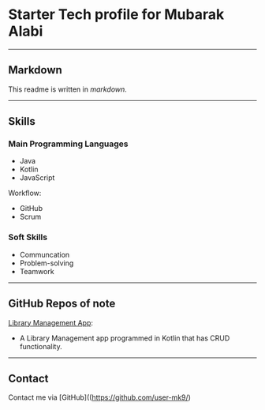 # Starter Tech profile for Mubarak Alabi

---

## Markdown

This readme is written in *markdown*.

---

## Skills

### Main Programming Languages

- Java
- Kotlin
- JavaScript

Workflow:

- GitHub 
- Scrum

### Soft Skills

- Communcation
- Problem-solving
- Teamwork

---

## GitHub Repos of note

[Library Management App](https://github.com/user-mk9/1library-app):
- A Library Management app programmed in Kotlin that has CRUD functionality.

---

## Contact

Contact me via [GitHub]((https://github.com/user-mk9/)
